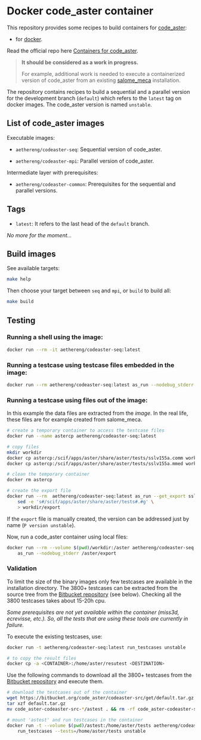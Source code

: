# Docker code_aster container

This repository provides some recipes to build containers for
[code_aster](https://www.code-aster.org/):

* for [docker](https://docs.docker.com/).

Read the official repo here [Containers for code_aster](https://github.com/codeaster/container).

> **It should be considered as a work in progress.**
>
> For example, additional work is needed to execute a containerized version of
  code_aster from an existing
  [salome_meca](https://www.code-aster.org/spip.php?article302)
  installation.


The repository contains recipes to build a sequential and a parallel
version for the development branch (`default`) which refers to the `latest`
tag on docker images.
The code_aster version is named `unstable`.


## List of code_aster images

Executable images:

- `aethereng/codeaster-seq`: Sequential version of code_aster.

- `aethereng/codeaster-mpi`: Parallel version of code_aster.

Intermediate layer with prerequisites:

- `aethereng/codeaster-common`: Prerequisites for the sequential and
  parallel versions.


## Tags

- `latest`: It refers to the last head of the `default` branch.

*No more for the moment...*


## Build images

See available targets:

``` bash
make help
```

Then choose your target between `seq` and `mpi`, or `build` to build all:

``` bash
make build
```

## Testing

### Running a shell using the image:

``` bash
docker run --rm -it aethereng/codeaster-seq:latest
```

### Running a testcase using testcase files embedded in the image:

``` bash
docker run --rm aethereng/codeaster-seq:latest as_run --nodebug_stderr --test zzzz100f
```

### Running a testcase using files out of the image:

In this example the data files are extracted from the *image*.
In the real life, these files are for example created from salome_meca.

``` bash
# create a temporary container to access the testcase files
docker run --name astercp aethereng/codeaster-seq:latest

# copy files
mkdir workdir
docker cp astercp:/scif/apps/aster/share/aster/tests/sslv155a.comm workdir/
docker cp astercp:/scif/apps/aster/share/aster/tests/sslv155a.mmed workdir/

# clean the temporary container
docker rm astercp

# create the export file
docker run --rm  aethereng/codeaster-seq:latest as_run --get_export sslv155a --nodebug_stderr | \
    sed -e 's#/scif/apps/aster/share/aster/tests#.#g' \
    > workdir/export
```

If the `export` file is manually created, the version can be addressed just
by name (`P version unstable`).

Now, run a code_aster container using local files:

``` bash
docker run --rm --volume $(pwd)/workdir:/aster aethereng/codeaster-seq:latest \
    as_run --nodebug_stderr /aster/export
```

### Validation

To limit the size of the binary images only few testcases are available in the
installation directory.
The 3800+ testcases can be extracted from the source tree from the
[Bitbucket repository](https://bitbucket.org/code_aster/codeaster-src)
(see below).
Checking all the 3800 testcases takes about 15-20h cpu.

*Some prerequisites are not yet available within the container
(miss3d, ecrevisse, etc.). So, all the tests that are using these tools
are currently in failure.*

To execute the existing testcases, use:

``` bash
docker run -t aethereng/codeaster-seq:latest run_testcases unstable

# to copy the result files
docker cp -a <CONTAINER>:/home/aster/resutest <DESTINATION>
```

Use the following commands to download all the 3800+ testcases from the
[Bitbucket repository](https://bitbucket.org/code_aster/codeaster-src) and
execute them.

``` bash
# download the testcases out of the container
wget https://bitbucket.org/code_aster/codeaster-src/get/default.tar.gz
tar xzf default.tar.gz
mv code_aster-codeaster-src-*/astest . && rm -rf code_aster-codeaster-src-*

# mount 'astest' and run testcases in the container
docker run -t --volume $(pwd)/astest:/home/aster/tests aethereng/codeaster-seq:latest \
    run_testcases --tests=/home/aster/tests unstable
```
